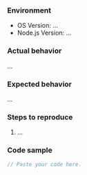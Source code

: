 ### Environment

* OS Version: …
* Node.js Version: …

### Actual behavior
…

### Expected behavior
…

### Steps to reproduce

  1. …

### Code sample

```js
// Paste your code here.
```
